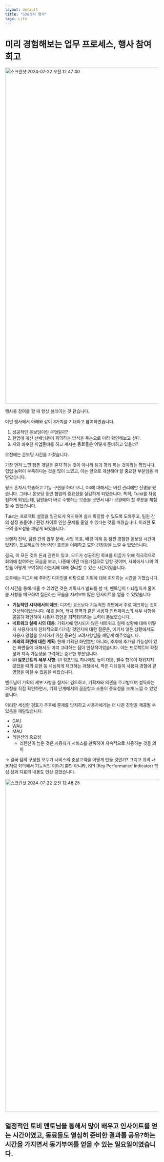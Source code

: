 ```yaml
---
layout: default
title: "GDG상사 행사"
tags: Life
---
```


# 미리 경험해보는 업무 프로세스, <GDG>행사 참여 회고

<img width="1100" alt="스크린샷 2024-07-22 오전 12 47 40" src="https://github.com/user-attachments/assets/5f964810-31d5-4946-8400-5fdc0dfd5302">


행사를 참여를 할 때 항상 설레이는 것 같습니다. 

이번 행사에서 아래와 같이 3가지를 기대하고 참여하였습니다.

1. 성공적인 온보딩이란 무엇일까?
2. 현업에 계신 선배님들이 회의하는 방식을 두눈으로 미리 확인해보고 싶다.
3. 저와 비슷한 취업준비를 하고 계시는 동료들은 어떻게 준비하고 있을까?

오전에는 온보딩 시간을 가졌습니다.

가장 먼저 느낀 점은 개발은 혼자 하는 것이 아니라 팀과 함께 하는 것이라는 점입니다. 협업 능력이 부족하다는 것을 많이 느꼈고, 이는 앞으로 개선해야 할 중요한 부분임을 깨달았습니다.

평소 혼자서 학습하고 기능 구현을 하다 보니, Git에 대해서는 버전 관리에만 신경을 썼습니다. 그러나 온보딩 동안 협업의 중요성을 실감하게 되었습니다. 특히, Tuist를 처음 접하게 되었는데, 팀원들이 바로 수행하는 모습을 보면서 내가 보완해야 할 부분을 체험할 수 있었습니다.

Tuist는 프로젝트 설정을 일관되게 유지하여 쉽게 확장할 수 있도록 도와주고, 팀원 간의 설정 충돌이나 환경 차이로 인한 문제를 줄일 수 있다는 것을 배웠습니다. 이러한 도구의 중요성을 깨닫게 되었습니다.

브랜치 전략, 팀원 간의 업무 분배, 사업 목표, 배경 이해 등 잠깐 경험한 온보딩 시간이었지만, 프로젝트의 전반적인 흐름을 이해하고 묘한 긴장감을 느낄 수 있었습니다. 

결국, 이 모든 것이 돈과 관련이 있고, 모두가 성공적인 목표를 이끌기 위해 적극적으로 회의에 참여하는 모습을 보고, 나중에 어떤 마음가짐으로 임할 것이며, 사회에서 나의 역할을 어떻게 보여줘야 하는지에 대해 정리할 수 있는 시간이었습니다.

오후에는 피그마에 주어진 디자인을 바탕으로 기획에 대해 회의하는 시간을 가졌습니다.

이 시간을 통해 배울 수 있었던 것은 기획자가 발표를 할 때, 멘토님이 디테일하게 물어볼 사항을 메모하여 질문하는 모습을 지켜보며 많은 인사이트를 얻을 수 있었습니다

- **기능적인 시각에서의 체크**:
디자인 요소보다 기능적인 측면에서 주로 체크하는 것이 인상적이었습니다. 예를 들어, 터치 영역과 같은 사용자 인터페이스의 세부 사항을 꼼꼼히 확인하여 사용자 경험을 최적화하려는 노력이 돋보였습니다.
- **네트워크 실패 시의 대응**:
기획서에 명시되지 않은 네트워크 실패 상황에 대해 어떻게 사용자에게 친화적으로 다가갈 것인지에 대한 질문은, 예기치 않은 상황에서도 사용자 경험을 유지하기 위한 중요한 고려사항임을 깨닫게 해주었습니다.
- **미래의 화면에 대한 계획**:
현재 기획된 화면뿐만 아니라, 추후에 추가될 가능성이 있는 화면들에 대해서도 미리 고려하는 점이 인상적이었습니다. 이는 프로젝트의 확장성과 지속 가능성을 고려하는 중요한 부분입니다.
- **UI 컴포넌트의 세부 사항**:
UI 컴포넌트 하나에도 높이 대응, 필수 항목이 채워지지 않았을 때의 표현 등 세심하게 체크하는 과정에서, 작은 디테일이 사용자 경험에 큰 영향을 미칠 수 있음을 배웠습니다.

멘토님이 기획의 세부 사항을 철저히 검토하고, 기획자와 의견을 주고받으며 설득하는 과정을 직접 확인하면서, 기획 단계에서의 꼼꼼함과 소통의 중요성을 크게 느낄 수 있었습니다. 

이러한 세심한 검토가 추후에 문제를 방지하고 사용자에게는 더 나은 경험을 제공될 수 있음을 깨달았습니다.



- DAU
- WAU
- MAU
- 리텐션의 중요성
    - 리텐션이 높은 것은 사용자가 서비스를 만족하여 지속적으로 사용하는 것을 의미

→ 결국 팀의 구성원 모두가 서비스의 충성고객을 어떻게 만들 것인가?
그리고 위의 내용처럼 회의에서 기능적인 이야기 뿐만 아니라, KPI (Key Performance Indicator) 핵심 성과 지표의 내용도 인상 깊었습니다.

<img width="1090" alt="스크린샷 2024-07-22 오전 12 48 25" src="https://github.com/user-attachments/assets/a03f8fd0-34e6-416c-b2d6-bcc45c2f1ac0">

## 열정적인 토비 멘토님을 통해서 많이 배우고 인사이트를 얻는 시간이였고, 동료들도 열심히 준비한 결과를 공유?하는 시간을 가지면서 동기부여를 얻을 수 있는 일요일이였습니다.

